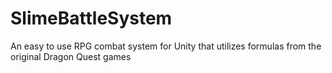 # SlimeBattleSystem
An easy to use RPG combat system for Unity that utilizes formulas from the original Dragon Quest games
